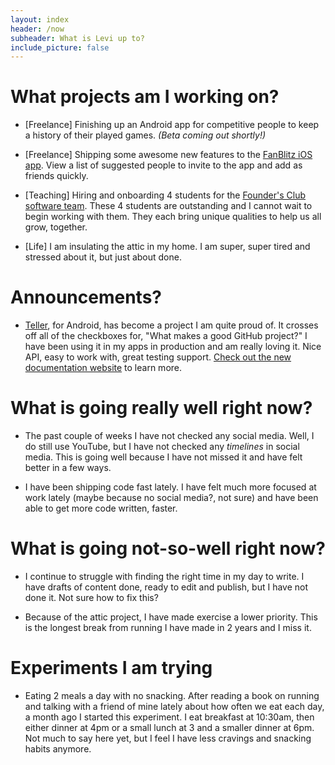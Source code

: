 ```yaml
---
layout: index
header: /now
subheader: What is Levi up to?
include_picture: false 
---
```


# What projects am I working on?

* [Freelance] Finishing up an Android app for competitive people to keep a history of their played games. *(Beta coming out shortly!)*

* [Freelance] Shipping some awesome new features to the [FanBlitz iOS app](https://itunes.apple.com/us/app/fanblitz/id1304367261?mt=8). View a list of suggested people to invite to the app and add as friends quickly. 

* [Teaching] Hiring and onboarding 4 students for the [Founder's Club software team](https://www.iowajpec.org/foundersclub). These 4 students are outstanding and I cannot wait to begin working with them. They each bring unique qualities to help us all grow, together. 

* [Life] I am insulating the attic in my home. I am super, super tired and stressed about it, but just about done. 

# Announcements? 

* [Teller](https://github.com/levibostian/Teller-Android), for Android, has become a project I am quite proud of. It crosses off all of the checkboxes for, "What makes a good GitHub project?" I have been using it in my apps in production and am really loving it. Nice API, easy to work with, great testing support. [Check out the new documentation website](https://levibostian.github.io/Teller-Android/#/) to learn more. 

# What is going really well right now?

* The past couple of weeks I have not checked any social media. Well, I do still use YouTube, but I have not checked any *timelines* in social media. This is going well because I have not missed it and have felt better in a few ways. 

* I have been shipping code fast lately. I have felt much more focused at work lately (maybe because no social media?, not sure) and have been able to get more code written, faster. 

# What is going not-so-well right now? 

* I continue to struggle with finding the right time in my day to write. I have drafts of content done, ready to edit and publish, but I have not done it. Not sure how to fix this? 

* Because of the attic project, I have made exercise a lower priority. This is the longest break from running I have made in 2 years and I miss it. 

# Experiments I am trying 

* Eating 2 meals a day with no snacking. After reading a book on running and talking with a friend of mine lately about how often we eat each day, a month ago I started this experiment. I eat breakfast at 10:30am, then either dinner at 4pm or a small lunch at 3 and a smaller dinner at 6pm. Not much to say here yet, but I feel I have less cravings and snacking habits anymore. 